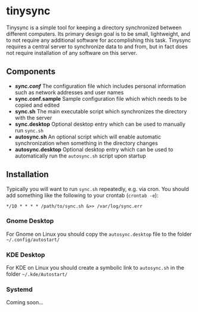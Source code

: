 # tinysync

Tinysync is a simple tool for keeping a directory synchronized between different computers.
Its primary design goal is to be small, lightweight, and to not require any additional software for accomplishing this task.
Tinysync requires a central server to synchronize data to and from, but in fact does not require installation of any software on this server.

## Components

- **_sync.conf_**
  The configuration file which includes personal information such as network addresses and user names
- **sync.conf.sample**
  Sample configuration file which which needs to be copied and edited
- **sync.sh**
  The main executable script which synchronizes the directory with the server
- **sync.desktop**
  Optional desktop entry which can be used to manually run `sync.sh`
- **autosync.sh**
  An optional script which will enable automatic synchronization when something in the directory changes
- **autosync.desktop**
  Optional desktop entry which can be used to automatically run the `autosync.sh` script upon startup


## Installation

Typically you will want to run `sync.sh` repeatedly, e.g. via cron. You should add something like the following to your crontab (`crontab -e`):

```
*/10 * * * * /path/to/sync.sh &>> /var/log/sync.err
```

### Gnome Desktop

For Gnome on Linux you should copy the `autosync.desktop` file to the folder `~/.config/autostart/`

### KDE Desktop

For KDE on Linux you should create a symbolic link to `autosync.sh` in the folder `~/.kde/Autostart/`

### Systemd

Coming soon...
